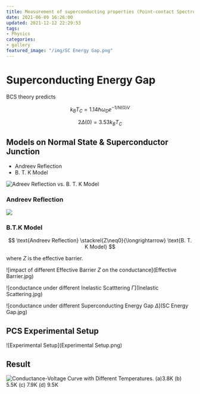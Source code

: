 ```yaml
---
title: Measurement of superconducting properties (Point-contact Spectrum)
date: 2021-06-09 16:26:00
updated: 2021-12-12 22:29:53
tags: 
- Physics
categories:
- gallery
featured_image: "/img/SC Energy Gap.png"
---
```


# Superconducting Energy Gap

BCS theory predicts

$$
k_BT_C=1.14\hbar\omega_De^{-1/N(0)V}
$$

$$
2\Delta(0)=3.53 k_BT_C
$$

## Models on Normal State & Superconductor Junction

* Andreev Reflection
* B. T. K Model

![Adreev Reflection vs. B. T. K Model](Andreev_BTK.png)

### Andreev Reflection

![](Andreev.jpg)

### B.T.K Model

$$
\text{Andreev Reflection} \stackrel{Z\neq0}{\longrightarrow} \text{B. T. K Model}
$$

where $Z$ is the effective barrier.

![impact of different Effective Barrier $Z$ on the conductance](Effective Barrier.jpg)

![conductance under different Inelastic Scatttering $\Gamma$](Inelastic Scattering.jpg)

![conductance under different Superconducting Energy Gap $\Delta$](SC Energy Gap.jpg)

## PCS Experimental Setup

![Experimental Setup](Experimental Setup.png)

## Result

![Conductance-Voltage Curve with Different Temperatures. (a)3.8K (b) 5.5K (c) 7.9K (d) 9.5K](Results.png)